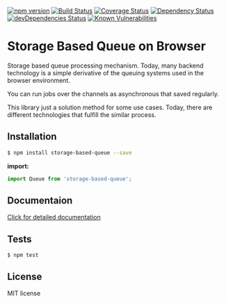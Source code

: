 [![npm version](https://badge.fury.io/js/storage-based-queue.svg)](https://badge.fury.io/js/storage-based-queue)
[![Build Status](https://travis-ci.org/atayahmet/storage-based-queue.svg?branch=v0.0.5-beta5)](https://travis-ci.org/atayahmet/storage-based-queue)
[![Coverage Status](https://coveralls.io/repos/github/atayahmet/storage-based-queue/badge.svg?branch=master)](https://coveralls.io/github/atayahmet/storage-based-queue?branch=master)
[![Dependency Status](https://img.shields.io/david/atayahmet/storage-based-queue.svg?style=flat-square)](https://david-dm.org/atayahmet/storage-based-queue)
[![devDependencies Status](https://david-dm.org/atayahmet/storage-based-queue/dev-status.svg)](https://david-dm.org/atayahmet/storage-based-queue?type=dev)
[![Known Vulnerabilities](https://snyk.io/test/github/atayahmet/storage-based-queue/badge.svg)](https://snyk.io/test/github/atayahmet/storage-based-queue)


# Storage Based Queue on Browser

Storage based queue processing mechanism. Today, many backend technology is a simple derivative of the queuing systems used in the browser environment.

You can run jobs over the channels as asynchronous that saved regularly.

This library just a solution method for some use cases. Today, there are different technologies that fulfill the similar process.

## Installation

```sh
$ npm install storage-based-queue --save
```

**import:**

```javascript
import Queue from 'storage-based-queue';
```

## Documentaion

[Click for detailed documentation](https://github.com/atayahmet/storage-based-queue/wiki/Quick-Start)

## Tests

```ssh
$ npm test
```

## License
MIT license

